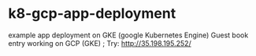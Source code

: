 # k8-gcp-app-deployment
example app deployment on GKE (google Kubernetes Engine)
Guest book entry working on GCP (GKE) ;
Try: http://35.198.195.252/

